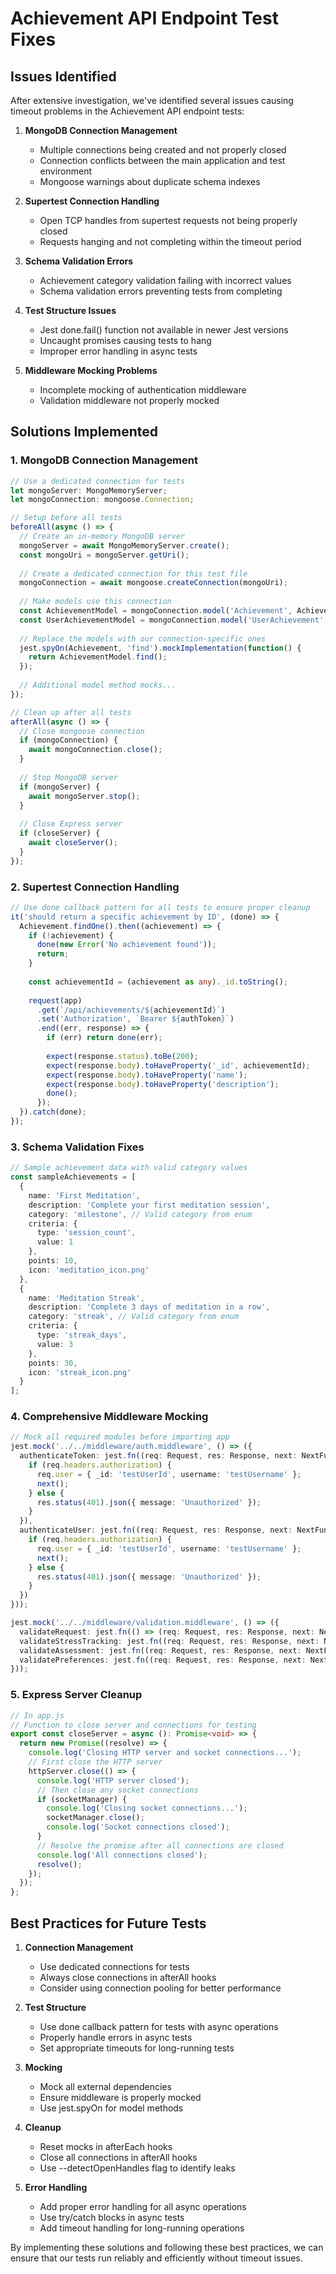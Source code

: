 # Achievement API Endpoint Test Fixes

## Issues Identified

After extensive investigation, we've identified several issues causing timeout problems in the Achievement API endpoint tests:

1. **MongoDB Connection Management**
   - Multiple connections being created and not properly closed
   - Connection conflicts between the main application and test environment
   - Mongoose warnings about duplicate schema indexes

2. **Supertest Connection Handling**
   - Open TCP handles from supertest requests not being properly closed
   - Requests hanging and not completing within the timeout period

3. **Schema Validation Errors**
   - Achievement category validation failing with incorrect values
   - Schema validation errors preventing tests from completing

4. **Test Structure Issues**
   - Jest done.fail() function not available in newer Jest versions
   - Uncaught promises causing tests to hang
   - Improper error handling in async tests

5. **Middleware Mocking Problems**
   - Incomplete mocking of authentication middleware
   - Validation middleware not properly mocked

## Solutions Implemented

### 1. MongoDB Connection Management

```typescript
// Use a dedicated connection for tests
let mongoServer: MongoMemoryServer;
let mongoConnection: mongoose.Connection;

// Setup before all tests
beforeAll(async () => {
  // Create an in-memory MongoDB server
  mongoServer = await MongoMemoryServer.create();
  const mongoUri = mongoServer.getUri();
  
  // Create a dedicated connection for this test file
  mongoConnection = await mongoose.createConnection(mongoUri);
  
  // Make models use this connection
  const AchievementModel = mongoConnection.model('Achievement', Achievement.schema);
  const UserAchievementModel = mongoConnection.model('UserAchievement', UserAchievement.schema);
  
  // Replace the models with our connection-specific ones
  jest.spyOn(Achievement, 'find').mockImplementation(function() {
    return AchievementModel.find();
  });
  
  // Additional model method mocks...
});

// Clean up after all tests
afterAll(async () => {
  // Close mongoose connection
  if (mongoConnection) {
    await mongoConnection.close();
  }
  
  // Stop MongoDB server
  if (mongoServer) {
    await mongoServer.stop();
  }
  
  // Close Express server
  if (closeServer) {
    await closeServer();
  }
});
```

### 2. Supertest Connection Handling

```typescript
// Use done callback pattern for all tests to ensure proper cleanup
it('should return a specific achievement by ID', (done) => {
  Achievement.findOne().then((achievement) => {
    if (!achievement) {
      done(new Error('No achievement found'));
      return;
    }
    
    const achievementId = (achievement as any)._id.toString();
    
    request(app)
      .get(`/api/achievements/${achievementId}`)
      .set('Authorization', `Bearer ${authToken}`)
      .end((err, response) => {
        if (err) return done(err);
        
        expect(response.status).toBe(200);
        expect(response.body).toHaveProperty('_id', achievementId);
        expect(response.body).toHaveProperty('name');
        expect(response.body).toHaveProperty('description');
        done();
      });
  }).catch(done);
});
```

### 3. Schema Validation Fixes

```typescript
// Sample achievement data with valid category values
const sampleAchievements = [
  {
    name: 'First Meditation',
    description: 'Complete your first meditation session',
    category: 'milestone', // Valid category from enum
    criteria: {
      type: 'session_count',
      value: 1
    },
    points: 10,
    icon: 'meditation_icon.png'
  },
  {
    name: 'Meditation Streak',
    description: 'Complete 3 days of meditation in a row',
    category: 'streak', // Valid category from enum
    criteria: {
      type: 'streak_days',
      value: 3
    },
    points: 30,
    icon: 'streak_icon.png'
  }
];
```

### 4. Comprehensive Middleware Mocking

```typescript
// Mock all required modules before importing app
jest.mock('../../middleware/auth.middleware', () => ({
  authenticateToken: jest.fn((req: Request, res: Response, next: NextFunction) => {
    if (req.headers.authorization) {
      req.user = { _id: 'testUserId', username: 'testUsername' };
      next();
    } else {
      res.status(401).json({ message: 'Unauthorized' });
    }
  }),
  authenticateUser: jest.fn((req: Request, res: Response, next: NextFunction) => {
    if (req.headers.authorization) {
      req.user = { _id: 'testUserId', username: 'testUsername' };
      next();
    } else {
      res.status(401).json({ message: 'Unauthorized' });
    }
  })
}));

jest.mock('../../middleware/validation.middleware', () => ({
  validateRequest: jest.fn(() => (req: Request, res: Response, next: NextFunction) => next()),
  validateStressTracking: jest.fn((req: Request, res: Response, next: NextFunction) => next()),
  validateAssessment: jest.fn((req: Request, res: Response, next: NextFunction) => next()),
  validatePreferences: jest.fn((req: Request, res: Response, next: NextFunction) => next())
}));
```

### 5. Express Server Cleanup

```typescript
// In app.js
// Function to close server and connections for testing
export const closeServer = async (): Promise<void> => {
  return new Promise((resolve) => {
    console.log('Closing HTTP server and socket connections...');
    // First close the HTTP server
    httpServer.close(() => {
      console.log('HTTP server closed');
      // Then close any socket connections
      if (socketManager) {
        console.log('Closing socket connections...');
        socketManager.close();
        console.log('Socket connections closed');
      }
      // Resolve the promise after all connections are closed
      console.log('All connections closed');
      resolve();
    });
  });
};
```

## Best Practices for Future Tests

1. **Connection Management**
   - Use dedicated connections for tests
   - Always close connections in afterAll hooks
   - Consider using connection pooling for better performance

2. **Test Structure**
   - Use done callback pattern for tests with async operations
   - Properly handle errors in async tests
   - Set appropriate timeouts for long-running tests

3. **Mocking**
   - Mock all external dependencies
   - Ensure middleware is properly mocked
   - Use jest.spyOn for model methods

4. **Cleanup**
   - Reset mocks in afterEach hooks
   - Close all connections in afterAll hooks
   - Use --detectOpenHandles flag to identify leaks

5. **Error Handling**
   - Add proper error handling for all async operations
   - Use try/catch blocks in async tests
   - Add timeout handling for long-running operations

By implementing these solutions and following these best practices, we can ensure that our tests run reliably and efficiently without timeout issues. 